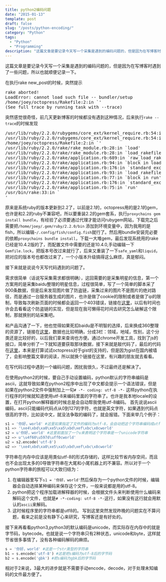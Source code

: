 ```yaml
---
title: python2编码问题
date: "2015-01-13"
template: post
draft: false
slug: "/posts/python-encoding/"
category: "Python"
tags:
  - "Python"
  - "Programming"
description: "这篇文章是要记录今天写一个采集是遇到的编码问题的，但是因为在写博客时遇到了一些问题，所以也就顺便记录一下..."
---
```


这篇文章是要记录今天写一个采集是遇到的编码问题的，但是因为在写博客时遇到了一些问题，所以也就顺便记录一下。

在执行rake new_post的时候，突然提示
<pre>
rake aborted!
LoadError: cannot load such file -- bundler/setup
/home/joey/octopress/Rakefile:2:in `<top (required)>'
(See full trace by running task with --trace)
</pre>

突然感觉很奇怪，前几天更新博客的时候都没有遇到这种情况，后来执行`rake --trace`的时候发现
<pre>
/usr/lib/ruby/2.2.0/rubygems/core_ext/kernel_require.rb:54:in `require'
/usr/lib/ruby/2.2.0/rubygems/core_ext/kernel_require.rb:54:in `require'
/home/joey/octopress/Rakefile:2:in `<top (required)>'
/usr/lib/ruby/2.2.0/rake/rake_module.rb:28:in `load'
/usr/lib/ruby/2.2.0/rake/rake_module.rb:28:in `load_rakefile'
/usr/lib/ruby/2.2.0/rake/application.rb:689:in `raw_load_rakefile'
/usr/lib/ruby/2.2.0/rake/application.rb:94:in `block in load_rakefile'
/usr/lib/ruby/2.2.0/rake/application.rb:176:in `standard_exception_handling'
/usr/lib/ruby/2.2.0/rake/application.rb:93:in `load_rakefile'
/usr/lib/ruby/2.2.0/rake/application.rb:77:in `block in run'
/usr/lib/ruby/2.2.0/rake/application.rb:176:in `standard_exception_handling'
/usr/lib/ruby/2.2.0/rake/application.rb:75:in `run'
/usr/bin/rake:33:in `<main>'
</pre>

原来是系统ruby的版本更新到2.2了，以前是2.1的，octopress用的是2.1的gem，也许是和2.2的ruby不兼容吧，所以要重装2.2的gem套系，执行`proxychains gem install bundle`，有经验了必须要通过代理才能访问rubygem网站，下载完之后需要把`/home/joey/.gem/ruby/2.2.0/bin` 添加到环境变量中，因为我用的是fish，所以编辑`~/.config/fish/config.fish`就行了。然后用bundle安装完必要的依赖`proxychains bundle install`，下载一大堆gem，最后发现系统用的rake已经是10.4.2版的了，而配置文件中需要的还是10.4.0,手动编辑一下`Gemfile.lock`，把版本号改过来就行了，后来又重装了一下`safe_yaml`和`liquid`，把对应的版本号也都改过来了，一个小版本升级搞得这么麻烦，真是郁闷。

接下来就是说说今天写代码遇到的问题了。

需求很简单（话说写采集需求都很明确），这回需要的是采集明星的信息，第一个方案用的是采集baidu整理的明星信息，过程很简单，写了一个简单的脚本采了900条数据，但是后来发现图片做了防盗链，采集过来的图片不是图片的绝对路径，而是通过一台服务器生成的图片，也许是做了cookie的限制或者是做了ip的限制，导致每次刷新页面的时候都会返回一个403错误，链接在[这里](http://www.baidu.com/s?wd=%E6%98%8E%E6%98%9F%E5%A4%A7%E5%85%A8&rsv_spt=1&issp=1&f=8&rsv_bp=0&rsv_idx=2&ie=utf-8&tn=baiduhome_pg&rsv_enter=1&rsv_sug3=4&rsv_sug4=83&rsv_sug1=3&rsv_pq=d5fdf7cd00002ac7&rsv_t=975c0jUWTeYgIUYA%2FfdqSJ75f%2BipUP9QR9v8Qgqb2jzy3rnHgTU3k4rBD%2B5moP73i00p&rsv_sug2=0&inputT=5564)，以后有时间也许会去看看这个防盗链的实现，但是现在我可懒得花时间去研究怎么破解这个限制，那就换别的站采集吧。

和产品沟通了一下，他也觉得如果死扣baidu是不明智的选择，后来换成360整理的资源了，链接在[这里](http://www.haosou.com/s?ie=utf-8&shb=1&src=360sou_newhome&q=%E6%98%8E%E6%98%9F%E5%A4%A7%E5%85%A8)，数据也比较明确，分成3栏：领域，地域，性别，这个分类还是比较好的，以后我们拿来查询也方便。通过chrome开发工具，找到了js的接口，简单分析了一下就知道要获取那块数据，接下来就是敲代码了，最后的代码在[这里](https://gist.github.com/xcaptain/cbf9980f1b30b2467d8a)，本来是打算试试octopress对于gist的支持的，但是因为gist在国内被墙了，会影响整篇文章的阅读，所以就换个链接在这里，有兴趣的朋友就去看看。

在写代码过程中遇到一个编码问题，困扰我很久，不过最终还是解决了。

在使用python2的时候，要自己手动设置编码，python默认的字符串编码是ascii，这就导致如果在python2程序中出现了中文都会提示一个语法错误，但是如果在python2文件中强制加上一句`# -*- coding: utf-8 -*-` 这样python在执行程序的时候就知道使用utf-8来编码里面的字符串了。也许是我本地locale的设置，在打开python解释器的时候总是会自动帮我使用utf-8编码。
首先说说ascii编码，ascii只能编码代码点从0到127的字符，也就是英文字符，如果遇到代码点很高的字符，比如说中文，就没法争取的编码了，就会报错。下面来举几个例子：

```python
s1 = '你好，world' #这里如果指定了文件的编码为utf-8，会自动把这个字符串编码成utf-8
s1 => '\xe4\xbd\xa0\xe5\xa5\xbd\xef\xbc\x8cworld'
s2 = u'你好，world' #这里前面加了一个u来表明这个字符串是一个unicode字符串
s2 => u'\u4f60\u597d\uff0cworld'
u2 = s2.encode('utf-8')
u2 => '\xe4\xbd\xa0\xe5\xa5\xbd\xef\xbc\x8cworld'
```

字符串在内存中应该是用类似utf-8的形式存储的，这样比较节省内存空间，而且也不会出现太多的0导致字符串在大尾和小尾机器上的不兼容。所以对于一个python字符串的旅程可以大致归结为：

 1. 在编辑器里写下`s1 = '你好，world'`然后保存为一个python文件的时候，编辑器会自动选择某种编码来保存这个文件，一般来说都是用的utf-8。
 2. python把这个程序加载进解释器的时候，会根据文件头来判断使用什么编码来解码这个文件，也就是`# -*-coding: utf-8 -*-`这行，如果没有这行就会用默认的`ascii`来解码。
 3. 这时候程序里的字符串都是utf8的。
写到这里突然发现昨晚的问题实在不算问题，看来之前是没有静下心来研究，写博客还是有好处的。

接下来再看看python3,python3的默认编码是unicode，而实际存在内存中的就是字节码，bytecode。也就是说一个字符串只有2种状态，unicode和byte，这样就节省很多事情了，没有各种编码解码的麻烦。

```python
s = '你好，world' #这是一个str类型的字符串
b1 = s.encode('utf-8') #这是把s编码为utf-8后的字节码
b2 = s.encode('gbk') #把s编码为gbk后的字节码
```

相对于2来说，3最大的进步就是不需要手动encode，decode，对于处理未知编码的文件最方便了。
